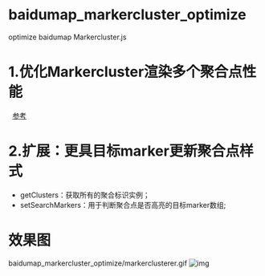 # baidumap_markercluster_optimize
optimize baidumap Markercluster.js
# 1.优化Markercluster渲染多个聚合点性能
   [参考](http://www.cnblogs.com/lightnull/p/6184867.html)
# 2.扩展：更具目标marker更新聚合点样式 
 - getClusters：获取所有的聚合标识实例；
 - setSearchMarkers：用于判断聚合点是否高亮的目标marker数组;
# 效果图
baidumap_markercluster_optimize/markerclusterer.gif
![img](https://github.com/leafsu3340/baidumap_markercluster_optimize/blob/master/markerclusterer.gif)
